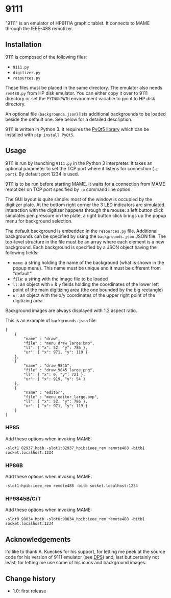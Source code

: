 9111
====

"9111" is an emulator of HP9111A graphic tablet. It connects to MAME through the IEEE-488 remotizer.

## Installation

9111 is composed of the following files:

+ `9111.py`
+ `digitizer.py`
+ `resources.py`

These files must be placed in the same directory. The emulator also needs `rem488.py` from HP disk emulator. You can either copy it over to 9111 directory or set the `PYTHONPATH` environment variable to point to HP disk directory.

An optional file (`backgrounds.json`) lists additional backgrounds to be loaded beside the default one. See below for a detailed description.

9111 is written in Python 3. It requires the [PyQt5 library](https://www.riverbankcomputing.com/software/pyqt/download5) which can be installed with `pip install PyQt5`.

## Usage

9111 is run by launching `9111.py` in the Python 3 interpreter. It takes an optional parameter to set the TCP port where it listens for connection (`-p port`). By default port 1234 is used.

9111 is to be run before starting MAME. It waits for a connection from MAME remotizer on TCP port specified by `-p` command line option.

The GUI layout is quite simple: most of the window is occupied by the digitizer plate. At the bottom right corner the 3 LED indicators are simulated. Interaction with the digitizer happens through the mouse: a left button click simulates pen pressure on the plate, a right button click brings up the popup menu for background selection.

The default background is embedded in the `resources.py` file. Additional backgrounds can be specified by using the `backgrounds.json` JSON file. The top-level structure in the file must be an array where each element is a new background. Each background is specified by a JSON object having the following fields:

+ `name`: a string holding the name of the background (what is shown in the popup menu). This name must be unique and it must be different from "default".
+ `file`: a string with the image file to be loaded
+ `ll`: an object with `x` & `y` fields holding the coordinates of the lower left point of the main digitizing area (the one bounded by the big rectangle)
+ `ur`: an object with the x/y coordinates of the upper right point of the digitizing area

Background images are always displayed with 1.2 aspect ratio.

This is an example of `backgrounds.json` file:

    [
        {
            "name" : "draw",
            "file" : "menu_draw_large.bmp",
            "ll": { "x": 52, "y": 786 },
            "ur": { "x": 971, "y": 119 }
        },
        {
            "name" : "draw 9845",
            "file" : "draw_9845_large.png",
            "ll": { "x": 0, "y": 721 },
            "ur": { "x": 919, "y": 54 }
        },
        {
            "name" : "editor",
            "file" : "menu_editor_large.bmp",
            "ll": { "x": 52, "y": 786 },
            "ur": { "x": 971, "y": 119 }
        }
    ]

### HP85

Add these options when invoking MAME:

`-slot1 82937_hpib -slot1:82937_hpib:ieee_rem remote488 -bitb1 socket.localhost:1234`

### HP86B

Add these options when invoking MAME:

`-slot1:hpib:ieee_rem remote488 -bitb socket.localhost:1234`

### HP9845B/C/T

Add these options when invoking MAME:

`-slot0 98034_hpib -slot0:98034_hpib:ieee_rem remote488 -bitb1 socket.localhost:1234`

## Acknowledgements

I'd like to thank A. Kueckes for his support, for letting me peek at the source code for his version of 9111 emulator (see [DPS](https://hp9845.net/9845/projects/9111/)) and, last but certainly not least, for letting me use some of his icons and background images.

## Change history

+ 1.0: first release

